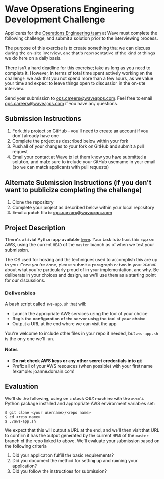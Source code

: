 # Wave Opserations Engineering Development Challenge

Applicants for the [Operations Engineering team](https://wave.bamboohr.co.uk/jobs/) at Wave must complete the following challenge, and submit a solution prior to the interviewing process. 

The purpose of this exercise is to create something that we can discuss during the on-site interview, and that's representative of the kind of things we do here on a daily basis.

There isn't a hard deadline for this exercise; take as long as you need to complete it. However, in terms of total time spent actively working on the challenge, we ask that you not spend more than a few hours, as we value your time and expect to leave things open to discussion in the on-site interview.

Send your submission to [ops.careers@waveapps.com](ops.careers@waveapps.com). Feel free to email [ops.careers@waveapps.com](ops.careers@waveapps.com) if you have any questions.

## Submission Instructions

1. Fork this project on GitHub -  you'll need to create an account if you don't already have one
1. Complete the project as described below within your fork
1. Push all of your changes to your fork on GitHub and submit a pull request
1. Email your contact at Wave to let them know you have submitted a solution, and make sure to include your GitHub username in your email (so we can match applicants with pull requests)

## Alternate Submission Instructions (if you don't want to publicize completing the challenge)

1. Clone the repository
1. Complete your project as described below within your local repository
1. Email a patch file to [ops.careers@waveapps.com](ops.careers@waveapps.com)

## Project Description

There's a trivial Python app available [here](https://github.com/wvchallenges/opseng-challenge-app). Your task is to host this app on AWS, using the current `HEAD` of the `master` branch as of when we test your submission.

The OS used for hosting and the techniques used to accomplish this are up to you. Once you're done, please submit a paragraph or two in your `README` about what you're particularly proud of in your implementation, and why. Be deliberate in your choices and design, as we'll use them as a starting point for our discussions.   

### Deliverables

A bash script called `aws-app.sh` that will:
   * Launch the appropriate AWS services using the tool of your choice
   * Begin the configuration of the server using the tool of your choice
   * Output a URL at the end where we can visit the app

You're welcome to include other files in your repo if needed, but `aws-app.sh` is the only one we'll run.

#### Notes

* **Do not check AWS keys or any other secret credentials into git**
* Prefix all of your AWS resources (when possible) with your first name (example: joanne.domain.com)

## Evaluation

We'll do the following, using on a stock OSX machine with the `awscli` Python package installed and appropriate AWS environment variables set:
```
$ git clone <your username>/<repo name>
$ cd <repo name>
$ ./aws-app.sh
```
We expect that this will output a URL at the end, and we'll then visit that URL to confirm it has the output generated by the current `HEAD` of the `master` branch of the repo linked to above. We'll evaluate your submission based on the following criteria:

1. Did your application fulfill the basic requirements?
1. Did you document the method for setting up and running your application?
1. Did you follow the instructions for submission?
